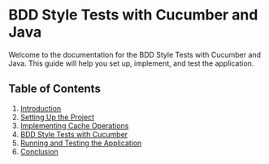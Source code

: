 # BDD Style Tests with Cucumber and Java

Welcome to the documentation for the BDD Style Tests with Cucumber and Java. This guide will help you set up, implement, and test the application.

## Table of Contents

1. [Introduction](introduction.md)
2. [Setting Up the Project](setup.md)
3. [Implementing Cache Operations](cache_operations.md)
4. [BDD Style Tests with Cucumber](bdd_tests.md)
5. [Running and Testing the Application](running_and_testing.md)
6. [Conclusion](conclusion.md)

<script src="assets/copy-button.js"></script>
<link rel="stylesheet" type="text/css" href="assets/styles.css">
